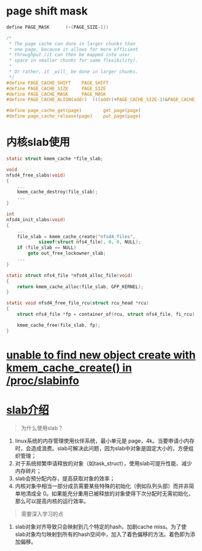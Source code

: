 # page shift mask
```c
define PAGE_MASK      (~(PAGE_SIZE-1))

/*
 * The page cache can done in larger chunks than
 * one page, because it allows for more efficient
 * throughput (it can then be mapped into user
 * space in smaller chunks for same flexibility).
 *
 * Or rather, it _will_ be done in larger chunks.
 */
#define PAGE_CACHE_SHIFT	PAGE_SHIFT
#define PAGE_CACHE_SIZE		PAGE_SIZE
#define PAGE_CACHE_MASK		PAGE_MASK
#define PAGE_CACHE_ALIGN(addr)	(((addr)+PAGE_CACHE_SIZE-1)&PAGE_CACHE_MASK)

#define page_cache_get(page)		get_page(page)
#define page_cache_release(page)	put_page(page)
```
# 内核slab使用
```c
static struct kmem_cache *file_slab;

void
nfsd4_free_slabs(void)
{
	...
	kmem_cache_destroy(file_slab);
	...
}

int
nfsd4_init_slabs(void)
{
	...
	file_slab = kmem_cache_create("nfsd4_files",
			sizeof(struct nfs4_file), 0, 0, NULL);
	if (file_slab == NULL)
		goto out_free_lockowner_slab;
	...
}

static struct nfs4_file *nfsd4_alloc_file(void)
{
	return kmem_cache_alloc(file_slab, GFP_KERNEL);
}

static void nfsd4_free_file_rcu(struct rcu_head *rcu)
{
	struct nfs4_file *fp = container_of(rcu, struct nfs4_file, fi_rcu);

	kmem_cache_free(file_slab, fp);
}
```

# [unable to find new object create with kmem_cache_create() in /proc/slabinfo](https://stackoverflow.com/questions/24858424/unable-to-find-new-object-create-with-kmem-cache-create-in-proc-slabinfo/24872230)

# [slab介绍](https://blog.simowce.com/2015/11/01/linux-memory-managent-slab-allocator-and-kmalloc/)
> 为什么使用slab？   
1. linux系统的内存管理使用伙伴系统，最小单元是 page，4k。当要申请小内存时，会造成浪费。slab可解决此问题，因为slab中对象是固定大小的，方便组织管理；
2. 对于系统频繁申请释放的对象（如task_struct），使用slab可提升性能、减少内存碎片；
3. slab会预分配内存，提高获取对象的效率；
4. 内核对象中相当一部分成员需要某些特殊的初始化（例如队列头部）而并非简单地清成全 0。如果能充分重用已被释放的对象使得下次分配时无需初始化，那么可以提高内核的运行效率。
> 需要深入学习的点
1. slab对象对齐导致只会映射到几个特定的hash，加剧cache miss。为了使slab对象均匀映射到所有的hash空间中，加入了着色偏移的方法。着色即为添加偏移。
